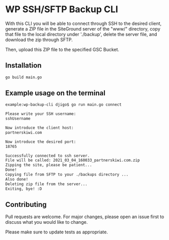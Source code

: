 # WP SSH/SFTP Backup CLI

With this CLI you will be able to connect through SSH to the desired client, generate a ZIP file in the SiteGround server of the "www/" directory, copy that file to the local directory under './backup', delete the server file, and download the zip through SFTP.

Then, upload this ZIP file to the specified GSC Bucket.
## Installation


```bash
go build main.go
```

## Example usage on the terminal

```bash
example:wp-backup-cli djigo$ go run main.go connect

Please write your SSH username:
sshUsername

Now introduce the client host:
partnerskiwi.com

Now introduce the desired port:
18765

Successfully connected to ssh server.
File will be called: 2021_03_04_160033_partnerskiwi.com.zip
Zipping the site, please be patient...
Done!
Copying file from SFTP to your ./backups directory ...
Also done!
Deleting zip file from the server...
Exiting, bye! :D
```

## Contributing
Pull requests are welcome. For major changes, please open an issue first to discuss what you would like to change.

Please make sure to update tests as appropriate.
